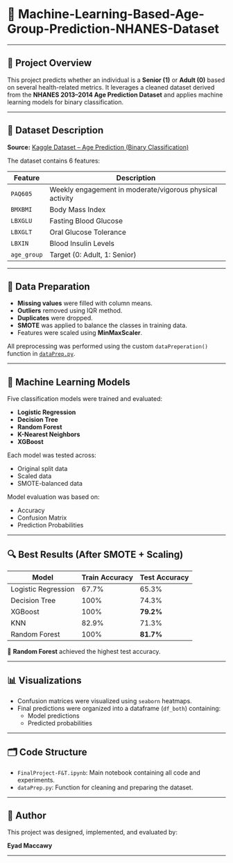 # 🧠 Machine-Learning-Based-Age-Group-Prediction-NHANES-Dataset
---

## 📌 Project Overview

This project predicts whether an individual is a **Senior (1)** or **Adult (0)** based on several health-related metrics. It leverages a cleaned dataset derived from the **NHANES 2013–2014 Age Prediction Dataset** and applies machine learning models for binary classification.

---

## 🧾 Dataset Description

**Source:** [Kaggle Dataset – Age Prediction (Binary Classification)](https://www.kaggle.com/datasets/prishasawhney/age-prediction-dataset-binary-classification)

The dataset contains 6 features:

| Feature   | Description |
|-----------|-------------|
| `PAQ605`  | Weekly engagement in moderate/vigorous physical activity |
| `BMXBMI`  | Body Mass Index |
| `LBXGLU`  | Fasting Blood Glucose |
| `LBXGLT`  | Oral Glucose Tolerance |
| `LBXIN`   | Blood Insulin Levels |
| `age_group` | Target (0: Adult, 1: Senior) |

---

## 🧹 Data Preparation

- **Missing values** were filled with column means.
- **Outliers** removed using IQR method.
- **Duplicates** were dropped.
- **SMOTE** was applied to balance the classes in training data.
- Features were scaled using **MinMaxScaler**.

All preprocessing was performed using the custom `dataPreperation()` function in [`dataPrep.py`](./dataPrep.py).

---

## 🧪 Machine Learning Models

Five classification models were trained and evaluated:

- **Logistic Regression**
- **Decision Tree**
- **Random Forest**
- **K-Nearest Neighbors**
- **XGBoost**

Each model was tested across:
- Original split data
- Scaled data
- SMOTE-balanced data

Model evaluation was based on:
- Accuracy
- Confusion Matrix
- Prediction Probabilities

---

## 🔍 Best Results (After SMOTE + Scaling)

| Model                 | Train Accuracy | Test Accuracy |
|----------------------|----------------|---------------|
| Logistic Regression  | 67.7%          | 65.3%         |
| Decision Tree        | 100%           | 74.3%         |
| XGBoost              | 100%           | **79.2%**     |
| KNN                  | 82.9%          | 71.3%         |
| Random Forest        | 100%           | **81.7%**     |

🎯 **Random Forest** achieved the highest test accuracy.

---

## 📊 Visualizations

- Confusion matrices were visualized using `seaborn` heatmaps.
- Final predictions were organized into a dataframe (`df_both`) containing:
  - Model predictions
  - Predicted probabilities

---

## 🗂️ Code Structure

- `FinalProject-F&T.ipynb`: Main notebook containing all code and experiments.
- `dataPrep.py`: Function for cleaning and preparing the dataset.

---

## 👥 Author

This project was designed, implemented, and evaluated by:

**Eyad Maccawy**

---

